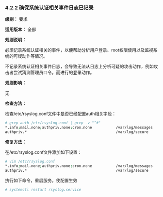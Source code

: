 ### 4.2.2 确保系统认证相关事件日志已记录

**级别：** 要求

**适用版本：** 全部

**规则说明：** 

必须记录系统认证相关的事件，以便帮助分析用户登录、root权限使用以及监视系统的可疑动作等情况。

不记录系统认证相关事件日志，会导致无法从日志上分析可疑的攻击动作，例如攻击者尝试猜测管理员口令，而进行的登录动作。

**规则影响：**

无

**检查方法：**

检查/etc/rsyslog.conf文件中是否已经配置auth相关字段：

```bash
# grep auth /etc/rsyslog.conf | grep -v "^#"
*.info;mail.none;authpriv.none;cron.none           /var/log/messages
authpriv.*                                         /var/log/secure
```

**修复方法：**

在/etc/rsyslog.conf文件添加如下设置：

```bash
# vim /etc/rsyslog.conf
*.info;mail.none;authpriv.none;cron.none           /var/log/messages
authpriv.*                                         /var/log/secure
```

执行如下命令，重启服务，使配置生效

```bash
# systemctl restart rsyslog.service
```